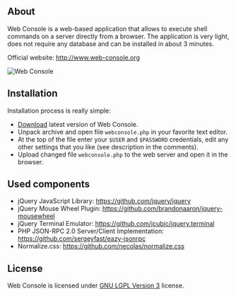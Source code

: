 About
-----

Web Console is a web-based application that allows to execute shell commands on a server directly from a browser.
The application is very light, does not require any database and can be installed in about 3 minutes.

Official website: http://www.web-console.org

![Web Console](https://raw.github.com/nickola/web-console/master/screenshots/main.png)

Installation
------------

Installation process is really simple:

  - [Download](https://github.com/nickola/web-console/releases/download/v0.9.5/webconsole-0.9.5.zip) latest version of Web Console.
  - Unpack archive and open file `webconsole.php` in your favorite text editor.
  - At the top of the file enter your `$USER` and `$PASSWORD` credentials, edit any other settings that you like (see description in the comments).
  - Upload changed file `webconsole.php` to the web server and open it in the browser.

Used components
---------------

  - jQuery JavaScript Library: https://github.com/jquery/jquery
  - jQuery Mouse Wheel Plugin: https://github.com/brandonaaron/jquery-mousewheel
  - jQuery Terminal Emulator: https://github.com/jcubic/jquery.terminal
  - PHP JSON-RPC 2.0 Server/Client Implementation: https://github.com/sergeyfast/eazy-jsonrpc
  - Normalize.css: https://github.com/necolas/normalize.css

License
-------

Web Console is licensed under [GNU LGPL Version 3](http://www.gnu.org/licenses/lgpl.html) license.
